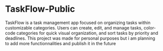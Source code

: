 # TaskFlow-Public
TaskFlow is a task management app focused on organizing tasks within customizable categories. Users can create, edit, and manage tasks, color-code categories for quick visual organization, and sort tasks by priority and deadlines. This project was made for personal purposes but i am planning to add more functionnalities and publish it in the future

